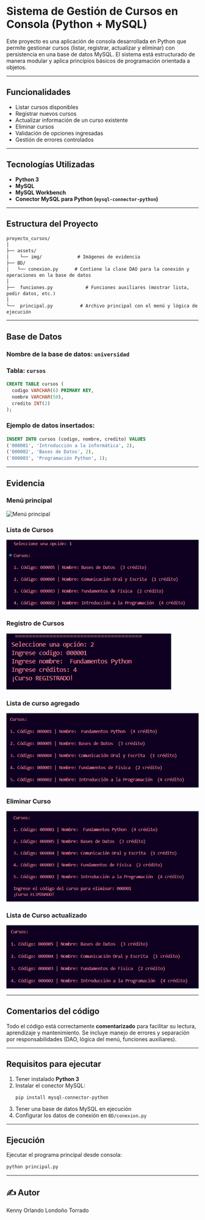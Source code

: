 # Sistema de Gestión de Cursos en Consola (Python + MySQL)

Este proyecto es una aplicación de consola desarrollada en Python que permite gestionar cursos (listar, registrar, actualizar y eliminar) con persistencia en una base de datos MySQL. El sistema está estructurado de manera modular y aplica principios básicos de programación orientada a objetos.

---

## Funcionalidades

- Listar cursos disponibles
- Registrar nuevos cursos
- Actualizar información de un curso existente
- Eliminar cursos
- Validación de opciones ingresadas
- Gestión de errores controlados

---

##  Tecnologías Utilizadas

- **Python 3**
- **MySQL**
- **MySQL Workbench**
- **Conector MySQL para Python (`mysql-connector-python`)**

---

## Estructura del Proyecto

```
proyecto_cursos/
│
├── assets/
│    └── img/             # Imágenes de evidencia  
├── BD/
│   └── conexion.py      # Contiene la clase DAO para la conexión y operaciones en la base de datos
│
├──  funciones.py            # Funciones auxiliares (mostrar lista, pedir datos, etc.)
│
└──  principal.py          # Archivo principal con el menú y lógica de ejecución

```

---

##  Base de Datos

### Nombre de la base de datos: `universidad`

### Tabla: `cursos`

```sql
CREATE TABLE cursos (
  codigo VARCHAR(6) PRIMARY KEY,
  nombre VARCHAR(50),
  credito INT(2)
);
```

### Ejemplo de datos insertados:

```sql
INSERT INTO cursos (codigo, nombre, credito) VALUES 
('000001', 'Introducción a la informática', 2),
('000002', 'Bases de Datos', 2),
('000003', 'Programación Python', 1);
```

---

##  Evidencia 

### Menú principal
![Menú principal](https://github.com/kennyLond/CRUD-POR-CONSOLA---python---MySQL/blob/main/assets/img/001MEN%C3%9A.png?raw=true)

### Lista de Cursos
![Lista de Cursos](https://github.com/kennyLond/CRUD-POR-CONSOLA---python---MySQL/blob/main/assets/img/002_listar.png?raw=true)

### Registro de Cursos
![Registro de Cursos](https://github.com/kennyLond/CRUD-POR-CONSOLA---python---MySQL/blob/main/assets/img/003_registrar.png?raw=true)

### Lista de curso agregado
![Lista de curso agregado](https://github.com/kennyLond/CRUD-POR-CONSOLA---python---MySQL/blob/main/assets/img/004_listar_registro.png?raw=true)

### Eliminar Curso
![Eliminar Curso](https://github.com/kennyLond/CRUD-POR-CONSOLA---python---MySQL/blob/main/assets/img/005_eliminar.png?raw=true)

### Lista de Curso actualizado 
![Lista de Curso actualizado ](https://github.com/kennyLond/CRUD-POR-CONSOLA---python---MySQL/blob/main/assets/img/006_listar_eliminado.png?raw=true)


---

## Comentarios del código

Todo el código está correctamente **comentarizado** para facilitar su lectura, aprendizaje y mantenimiento. Se incluye manejo de errores y separación por responsabilidades (DAO, lógica del menú, funciones auxiliares).

---

## Requisitos para ejecutar

1. Tener instalado **Python 3**
2. Instalar el conector MySQL:
   ```
   pip install mysql-connector-python
   ```
3. Tener una base de datos MySQL en ejecución
4. Configurar los datos de conexión en `BD/conexion.py`

---

##  Ejecución

Ejecutar el programa principal desde consola:

```bash
python principal.py
```

---

## ✍️ Autor

Kenny Orlando Londoño Torrado  

